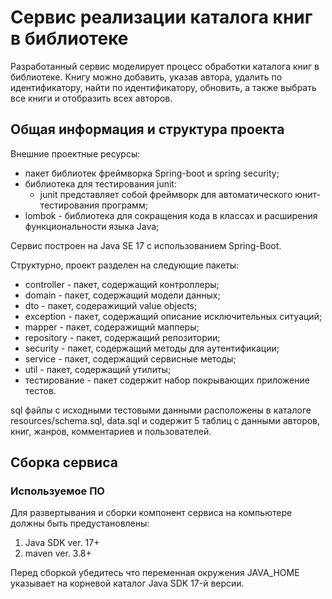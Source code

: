 # Сервис реализации каталога книг в библиотеке
Разработанный сервис моделирует процесс обработки каталога книг в библиотеке.
Книгу можно добавить, указав автора, удалить по идентификатору, найти по идентификатору, обновить, а также
выбрать все книги и отобразить всех авторов.

## Общая информация и структура проекта

Внешние проектные ресурсы:

- пакет библиотек фреймворка Spring-boot и spring security;
- библиотека для тестирования junit: 
  - junit представляет собой фреймворк для автоматического юнит-тестирования программ;
- lombok - библиотека для сокращения кода в классах и расширения функциональности языка Java;

Сервис построен на Java SE 17 с использованием Spring-Boot.

Структурно, проект разделен на следующие пакеты:
- controller - пакет, содержащий контроллеры;
- domain - пакет, содержащий модели данных;
- dto - пакет, содеражищий value objects;
- exception - пакет, содержащий описание исключительных ситуаций;
- mapper - пакет, содеражищий мапперы;
- repository - пакет, содержащий репозитории;
- security - пакет, содержащий методы для аутентификации;
- service - пакет, содержащий сервисные методы;
- util - пакет, содержащий утилиты;
- тестирование - пакет содержит набор покрывающих приложение тестов.


sql файлы с исходными тестовыми данными расположены в каталоге resources/schema.sql, data.sql и содержит 5 таблиц с данными
авторов, книг, жанров, комментариев и пользователей.

## Сборка сервиса
### Используемое ПО
Для развертывания и сборки компонент сервиса на компьютере должны быть предустановлены:
1. Java SDK ver. 17+
2. maven ver. 3.8+

Перед сборкой убедитесь что переменная окружения JAVA_HOME указывает на корневой каталог Java SDK 17-й версии.
